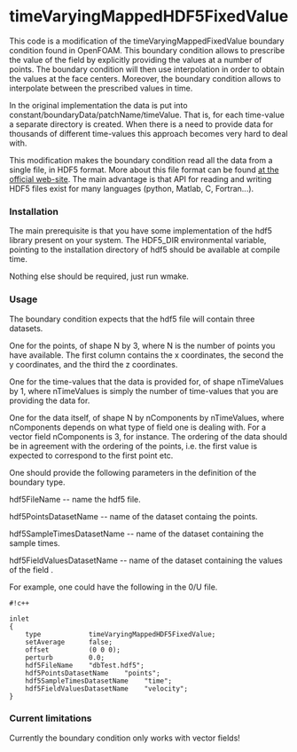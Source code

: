 # timeVaryingMappedHDF5FixedValue #

This code is a modification of the timeVaryingMappedFixedValue boundary condition found in OpenFOAM.
This boundary condition allows to prescribe the value of the field by explicitly providing the values at a number of points.
The boundary condition will then use interpolation in order to obtain the values at the face centers.
Moreover, the boundary condition allows to interpolate between the prescribed values in time.

In the original implementation the data is put into constant/boundaryData/patchName/timeValue.
That is, for each time-value a separate directory is created.
When there is a need to provide data for thousands of different time-values this approach becomes very hard to deal with.

This modification makes the boundary condition read all the data from a single file, in HDF5 format.
More about this file format can be found [at the official web-site](https://www.hdfgroup.org/HDF5/).
The main advantage is that API for reading and writing HDF5 files exist for many languages (python, Matlab, C, Fortran...).

### Installation ###

The main prerequisite is that you have some implementation of the hdf5 library present on your system.
The HDF5_DIR environmental variable, pointing to the installation directory of hdf5 should be available at compile time.

Nothing else should be required, just run wmake.

### Usage ###
The boundary condition expects that the hdf5 file will contain three datasets.

One for the points, of shape N by 3, where N is the number of points you have available.
The first column contains the x coordinates, the second the y coordinates, and the third the z coordinates.

One for the time-values that the data is provided for, of shape nTimeValues by 1, where nTimeValues is simply the number of time-values that you are providing the data for.

One for the data itself, of shape N by nComponents by nTimeValues, where nComponents depends on what type of field one is dealing with.
For a vector field nComponents is 3, for instance.
The ordering of the data should be in agreement with the ordering of the points, i.e. the first value is expected to correspond to the first point etc.

One should provide the following parameters in the definition of the boundary type.

hdf5FileName -- name the hdf5 file.

hdf5PointsDatasetName -- name of the dataset containg the points.

hdf5SampleTimesDatasetName -- name of the dataset containing the sample times.

hdf5FieldValuesDatasetName -- name of the dataset containing the values of the field .

For example, one could have the following in the 0/U file.


```
#!c++

inlet
{
    type            timeVaryingMappedHDF5FixedValue;
    setAverage      false;
    offset          (0 0 0);
    perturb         0.0;
    hdf5FileName    "dbTest.hdf5";
    hdf5PointsDatasetName    "points";
    hdf5SampleTimesDatasetName    "time";
    hdf5FieldValuesDatasetName    "velocity";
}
```

### Current limitations ###
Currently the boundary condition only works with vector fields!